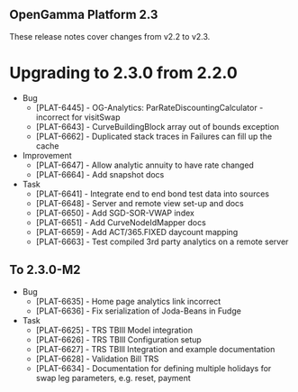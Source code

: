OpenGamma Platform 2.3
----------------------

These release notes cover changes from v2.2 to v2.3.

Upgrading to 2.3.0 from 2.2.0
=============================

* Bug
    * [PLAT-6445] - OG-Analytics: ParRateDiscountingCalculator - incorrect for visitSwap
    * [PLAT-6643] - CurveBuildingBlock array out of bounds exception 
    * [PLAT-6662] - Duplicated stack traces in Failures can fill up the cache
* Improvement
    * [PLAT-6647] - Allow analytic annuity to have rate changed
    * [PLAT-6664] - Add snapshot docs
* Task
    * [PLAT-6641] - Integrate end to end bond test data into sources
    * [PLAT-6648] - Server and remote view set-up and docs 
    * [PLAT-6650] - Add SGD-SOR-VWAP index
    * [PLAT-6651] - Add CurveNodeIdMapper docs
    * [PLAT-6659] - Add ACT/365.FIXED daycount mapping
    * [PLAT-6663] - Test compiled 3rd party analytics on a remote server


To 2.3.0-M2
-----------

* Bug
    * [PLAT-6635] - Home page analytics link incorrect
    * [PLAT-6636] - Fix serialization of Joda-Beans in Fudge
* Task
    * [PLAT-6625] - TRS TBIll Model integration
    * [PLAT-6626] - TRS TBIll Configuration setup 
    * [PLAT-6627] - TRS TBIll Integration and example documentation 
    * [PLAT-6628] - Validation Bill TRS
    * [PLAT-6634] - Documentation for defining multiple holidays for swap leg parameters, e.g. reset, payment
